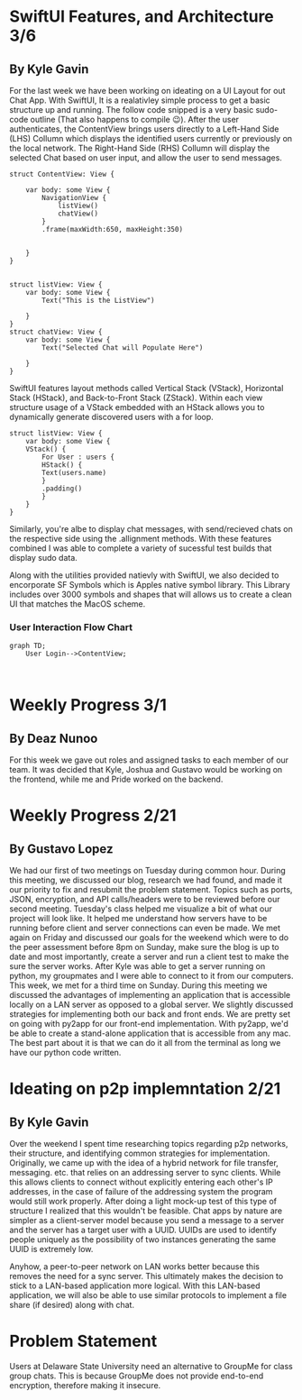 # SwiftUI Features, and Architecture 3/6
## By Kyle Gavin 

For the last week we have been working on ideating on a UI Layout for out Chat App. With SwiftUI, It is a realativley simple process to get a basic structure up and running. The follow code snipped is a very basic sudo-code outline (That also happens to compile 😉). After the user authenticates, the ContentView brings users directly to a Left-Hand Side (LHS) Collumn which displays the identified users currently or previously on the local network. The Right-Hand Side (RHS) Collumn will display the selected Chat based on user input, and allow the user to send messages. 
```
struct ContentView: View {
    
    var body: some View {
        NavigationView {
            listView()
            chatView()
        }
        .frame(maxWidth:650, maxHeight:350)
    
        
    }
}


struct listView: View {
    var body: some View {
        Text("This is the ListView")
       
    }
}
struct chatView: View {
    var body: some View {
        Text("Selected Chat will Populate Here")
            
    }
}
```
SwiftUI features layout methods called Vertical Stack (VStack), Horizontal Stack (HStack), and Back-to-Front Stack (ZStack). Within each view structure usage of a VStack embedded with an HStack allows you to dynamically generate discovered users with a for loop.
```
struct listView: View {
    var body: some View {
    VStack() {
        For User : users {
        HStack() {
        Text(users.name)
        }
        .padding()
        }    
    }  
}
```
Similarly, you're albe to display chat messages, with send/recieved chats on the respective side using the .allignment methods. With these features combined I was able to complete a variety of sucessful test builds that display sudo data. 

Along with the utilities provided natievly with SwiftUI, we also decided to encorporate SF Symbols which is Apples native symbol library. This Library includes over 3000 symbols and shapes that will allows us to create a clean UI that matches the MacOS scheme. 

### User Interaction Flow Chart

```mermaid
graph TD;
    User Login-->ContentView;
    
    
```

# Weekly Progress 3/1
## By Deaz Nunoo
For this week we gave out roles and assigned tasks to each member of our team. It was decided that Kyle, Joshua and Gustavo would be working on the frontend, while me and Pride worked on the backend.

# Weekly Progress 2/21
## By Gustavo Lopez
We had our first of two meetings on Tuesday during common hour. During this meeting, we discussed our blog, research we had found, and made it our priority to fix and resubmit the problem statement. Topics such as ports, JSON, encryption, and API calls/headers were to be reviewed before our second meeting. Tuesday's class helped me visualize a bit of what our project will look like. It helped me understand how servers have to be running before client and server connections can even be made. We met again on Friday and discussed our goals for the weekend which were to do the peer assessment before 8pm on Sunday, make sure the blog is up to date and most importantly, create a server and run a client test to make the sure the server works. After Kyle was able to get a server running on python, my groupmates and I were able to connect to it from our computers. This week, we met for a third time on Sunday. During this meeting we discussed the advantages of implementing an application that is accessible locally on a LAN server as opposed to a global server. We slightly discussed strategies for implementing both our back and front ends. We are pretty set on going with py2app for our front-end implementation. With py2app, we'd be able to create a stand-alone application that is accessible from any mac. The best part about it is that we can do it all from the terminal as long we have our python code written.

# Ideating on p2p implemntation 2/21
## By Kyle Gavin 
Over the weekend I spent time researching topics regarding p2p networks, their structure, and identifying common strategies for implementation. Originally, we came up with the idea of a hybrid network for file transfer, messaging. etc. that relies on an addressing server to sync clients. While this allows clients to connect without explicitly entering each other's IP addresses, in the case of failure of the addressing system the program would still work properly. After doing a light mock-up test of this type of structure I realized that this wouldn't be feasible. Chat apps by nature are simpler as a client-server model because you send a message to a server and the server has a target user with a UUID. UUIDs are used to identify people uniquely as the possibility of two instances generating the same UUID is extremely low. 

Anyhow, a peer-to-peer network on LAN works better because this removes the need for a sync server. This ultimately makes the decision to stick to a LAN-based application more logical. With this LAN-based application, we will also be able to use similar protocols to implement a file share (if desired) along with chat.

# Problem Statement 
Users at Delaware State University need an alternative to GroupMe for class group chats. This is because GroupMe does not provide end-to-end encryption, therefore making it insecure.


